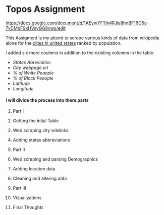 # Topos Assignment
https://docs.google.com/document/d/1AEywYFTjh4RJla8hnBF16G5y-7vDMbF9xHVsyGG8vwo/edit

This Assigment is my attemt to scrape various kinds of data from wikipedia alone for the [cities in united states](https://en.wikipedia.org/wiki/List_of_United_States_cities_by_population) ranked by population.<br>

I added six more coulmns in addition to the existing columns in the table:

- *States Abreviation*
- *City webpage url*
- *% of White Peaople*
- *% of Black Peaople*
- *Latitude*
- *Longitude*

#### I will divide the process into there parts
1. Part I
 
 1. Getting the intial Table
 2. Web scraping city wikilinks
 3. Adding states abbreviations


2. Part II
 
 1. Web scraping and parsing Demographics
 2. Adding location data
 3. Cleaning and altering data


3. Part III
 
 1. Vizualizations
 2. Final Thoughts
